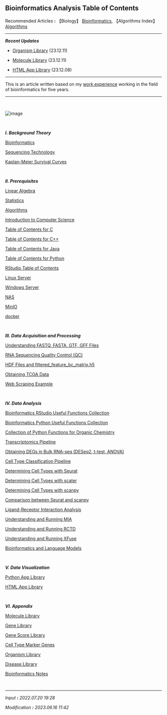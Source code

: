 ## **Bioinformatics Analysis Table of Contents**

Recommended Articles **:** 【Biology】 [Bioinformatics](https://jb243.github.io/pages/1831), 【Algorithms Index】 [Algorithms](https://jb243.github.io/pages/1278)

---

_**Recent Updates**_

* [Organism Library](https://jb243.github.io/pages/392) (23.12.11)

* [Molecule Library](https://jb243.github.io/pages/391) (23.12.11)

* [HTML App Library](https://jb243.github.io/pages/2368) (23.12.08)

---

This is an article written based on my [work experience](https://portrai.io/) working in the field of bioinformatics for five years.

---

<br>

![image](https://github.com/JB243/jb243.github.io/assets/55747737/5494c289-1d96-4a1e-a595-ecf4b3389f36)

<br>

_**Ⅰ. Background Theory**_

[Bioinformatics](https://jb243.github.io/pages/1831)

[Sequencing Technology](https://jb243.github.io/pages/75#2-sequencing-technology)

[Kaplan-Meier Survival Curves](https://jb243.github.io/pages/2087)

<br>

_**Ⅱ. Prerequisites**_

[Linear Algebra](https://jb243.github.io/pages/1014)

[Statistics](https://jb243.github.io/pages/1641)

[Algorithms](https://jb243.github.io/pages/1278)

[Introduction to Computer Science](https://jb243.github.io/pages/788)

[Table of Contents for C](https://jb243.github.io/pages/802)

[Table of Contents for C++](https://jb243.github.io/pages/947)

[Table of Contents for Java](https://jb243.github.io/pages/903)

[Table of Contents for Python](https://jb243.github.io/pages/786)

[RStudio Table of Contents](https://jb243.github.io/pages/1761)

[Linux Server](https://jb243.github.io/pages/882)

[Windows Server](https://jb243.github.io/pages/24)

[NAS](https://jb243.github.io/pages/2247)

[MinIO](https://jb243.github.io/pages/2367)

[docker](https://jb243.github.io/pages/2342)

<br>

_**Ⅲ. Data Acquisition and Processing**_

[Understanding FASTQ, FASTA, GTF, GFF Files](https://jb243.github.io/pages/2070)

[RNA Sequencing Quality Control (QC)](https://jb243.github.io/pages/2337)

[HDF Files and filtered_feature_bc_matrix.h5](https://jb243.github.io/pages/2166)

[Obtaining TCGA Data](https://jb243.github.io/pages/1694)

[Web Scraping Example](https://jb243.github.io/pages/2291)

<br>

_**Ⅳ. Data Analysis**_

[Bioinformatics RStudio Useful Functions Collection](https://jb243.github.io/pages/2156)

[Bioinformatics Python Useful Functions Collection](https://jb243.github.io/pages/1892)

[Collection of Python Functions for Organic Chemistry](https://jb243.github.io/pages/2396)

[Transcriptomics Pipeline](https://jb243.github.io/pages/2050)

[Obtaining DEGs in Bulk RNA-seq (DESeq2, t-test, ANOVA)](https://jb243.github.io/pages/2202)

[Cell Type Classification Pipeline](https://jb243.github.io/pages/1782)

[Determining Cell Types with Seurat](https://jb243.github.io/pages/1788)

[Determining Cell Types with scater](https://jb243.github.io/pages/1799)

[Determining Cell Types with scanpy](https://support.parsebiosciences.com/hc/en-us/articles/360052794312-Scanpy-Tutorial-65k-PBMCs)

[Comparison between Seurat and scanpy](https://jb243.github.io/pages/363)

[Ligand-Receptor Interaction Analysis](https://jb243.github.io/pages/841)

[Understanding and Running MIA](https://jb243.github.io/pages/2054)

[Understanding and Running RCTD](https://jb243.github.io/pages/2109)

[Understanding and Running XFuse](https://jb243.github.io/pages/2168)

[Bioinformatics and Language Models](https://jb243.github.io/pages/325#footnote_link_67_52)

<br>

_**Ⅴ. Data Visualization**_

[Python App Library](https://nate9389.tistory.com/2370)

[HTML App Library](https://nate9389.tistory.com/2368)

<br>

_**Ⅵ. Appendix**_

[Molecule Library](https://jb243.github.io/pages/391)

[Gene Library](https://jb243.github.io/pages/2212)

[Gene Score Library](https://jb243.github.io/pages/2215)

[Cell Type Marker Genes](https://jb243.github.io/pages/1846)

[Organism Library](https://jb243.github.io/pages/392)

[Disease Library](https://jb243.github.io/pages/247)

[Bioinformatics Notes](https://jb243.github.io/pages/1077)

<br>

---

_Input **:** 2022.07.20 19:28_

_Modification **:** 2023.06.16 11:42_
